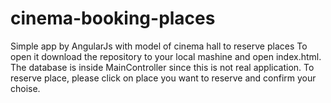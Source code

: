 # cinema-booking-places
Simple app by AngularJs with model of cinema hall to reserve places
To open it download the repository to your local mashine and open index.html.
The database is inside MainController since this is not real application. To reserve place, please click on place
you want to reserve and confirm your choise.
